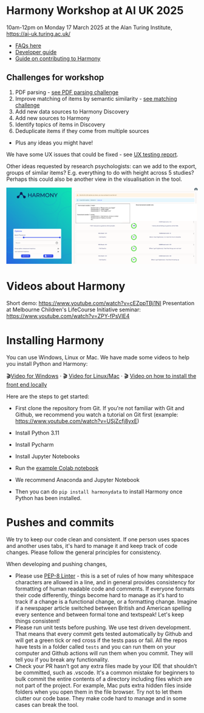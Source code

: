 # Harmony Workshop at AI UK 2025

10am-12pm on Monday 17 March 2025 at the Alan Turing Institute, https://ai-uk.turing.ac.uk/

* [FAQs here](./FAQs.md)
* [Developer guide](https://harmonydata.ac.uk/developer-guide/)
* [Guide on contributing to Harmony](https://harmonydata.ac.uk/open-source-for-social-science/contributing-to-harmony-nlp-project/)

## Challenges for workshop

1. PDF parsing - [see PDF parsing challenge](https://doxaai.com/competition/harmony-parsing)
2. Improve matching of items by semantic similarity - [see matching challenge](https://doxaai.com/competition/harmony-matching)
3. Add new data sources to Harmony Discovery
4. Add new sources to Harmony
5. Identify topics of items in Discovery
6. Deduplicate items if they come from multiple sources
* Plus any ideas you might have! 

We have some UX issues that could be fixed - see [UX testing report](./UX%20Notes%20on%20Harmony%20Tool.pdf).


Other ideas requested by research psychologists: can we add to the export, groups of similar items? E.g. everything to do with height across 5 studies? Perhaps this could also be another view in the visualisation in the tool.

![./find_variable.png](./find_variable.png)


# Videos about Harmony

Short demo: https://www.youtube.com/watch?v=cEZppTBj1NI
Presentation at Melbourne Children's LifeCourse Initiative seminar: https://www.youtube.com/watch?v=ZPY-fPsVIE4

# Installing Harmony

You can use Windows, Linux or Mac. We have made some videos to help you install Python and Harmony:

🎬[Video for Windows](https://www.youtube.com/watch?v=Okk8tUMDr6g) · 🎬 [Video for Linux/Mac](https://www.youtube.com/watch?v=enWh0-4I0Sg) · 🎬 [Video on how to install the front end locally](https://youtu.be/1xp3Uh6dptg)

Here are the steps to get started:

* First clone the repository from Git. If you're not familiar with Git and Github, we recommend you watch a tutorial on Git first (example: https://www.youtube.com/watch?v=USjZcfj8yxE)
* Install Python 3.11
* Install Pycharm
* Install Jupyter Notebooks
* Run the [example Colab notebook](https://colab.research.google.com/github/harmonydata/harmony/blob/main/Harmony_example_walkthrough.ipynb)

* We recommend Anaconda and Jupyter Notebook
* Then you can do `pip install harmonydata` to install Harmony once Python has been installed.

# Pushes and commits

We try to keep our code clean and consistent. If one person uses spaces and another uses tabs, it's hard to manage it and keep track of code changes. Please follow the general principles for consistency.

When developing and pushing changes,

* Please use [PEP-8 Linter](https://pypi.org/project/pep8/) - this is a set of rules of how many whitespace characters are allowed in a line, and in general provides consistency for formatting of human readable code and comments. If everyone formats their code differently, things become hard to manage as it's hard to track if a change is a functional change, or a formatting change. Imagine if a newspaper article switched between British and American spelling every sentence and between formal tone and textspeak! Let's keep things consistent!
* Please run unit tests before pushing. We use test driven development. That means that every commit gets tested automatically by Github and will get a green tick or red cross if the tests pass or fail. All the repos have tests in a folder called `tests` and you can run them on your computer and Github actions will run them when you commit. They will tell you if you break any functionality.
* Check your PR hasn’t got any extra files made by your IDE that shouldn’t be committed, such as .vscode. It's a common mistake for beginners to bulk commit the entire contents of a directory including files which are not part of the project. For example, Mac puts extra hidden files inside folders when you open them in the file browser. Try not to let them clutter our code base. They make code hard to manage and in some cases can break the tool.
